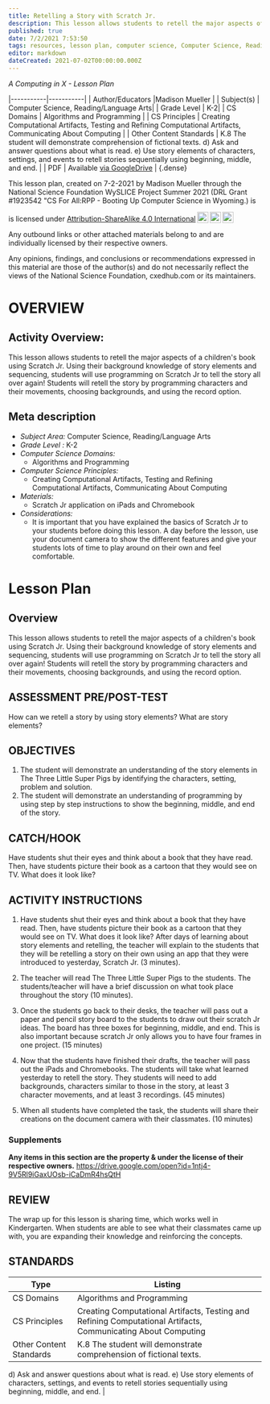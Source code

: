 ```yaml
---
title: Retelling a Story with Scratch Jr.
description: This lesson allows students to retell the major aspects of a children's book using Scratch Jr. Using their background knowledge of story elements and sequencing, students will use programming on Scratch Jr to tell the story all over again! Students will retell the story by programming characters and their movements, choosing backgrounds, and using the record option.
published: true
date: 7/2/2021 7:53:50
tags: resources, lesson plan, computer science, Computer Science, Reading/Language Arts 
editor: markdown
dateCreated: 2021-07-02T00:00:00.000Z
---
```

*A Computing in X - Lesson Plan*

|-----------|-----------|
| Author/Educators |Madison Mueller |
| Subject(s) | Computer Science, Reading/Language Arts|
| Grade Level | K-2|
| CS Domains | Algorithms and Programming |
| CS Principles | Creating Computational Artifacts, Testing and Refining Computational Artifacts, Communicating About Computing |
| Other Content Standards | K.8 The student will demonstrate comprehension of fictional texts.
d)        Ask and answer questions about what is read.
e)        Use story elements of characters, settings, and events to retell stories sequentially using beginning, middle, and end. | 
| PDF | Available [via GoogleDrive]() |
{.dense}






This lesson plan, created on 7-2-2021 by Madison Mueller through the National Science Foundation WySLICE Project Summer 2021 (DRL Grant #1923542 "CS For All:RPP - Booting Up Computer Science in Wyoming.) is  <p xmlns:cc="http://creativecommons.org/ns#" >  is licensed under <a href="http://creativecommons.org/licenses/by-sa/4.0/?ref=chooser-v1" target="_blank" rel="license noopener noreferrer" style="display:inline-block;">Attribution-ShareAlike 4.0 International<img style="height:22px!important;margin-left:3px;vertical-align:text-bottom;" src="https://mirrors.creativecommons.org/presskit/icons/cc.svg?ref=chooser-v1"><img style="height:22px!important;margin-left:3px;vertical-align:text-bottom;" src="https://mirrors.creativecommons.org/presskit/icons/by.svg?ref=chooser-v1"><img style="height:22px!important;margin-left:3px;vertical-align:text-bottom;" src="https://mirrors.creativecommons.org/presskit/icons/sa.svg?ref=chooser-v1"></a></p>


Any outbound links or other attached materials belong to and are individually licensed by their respective owners. 


Any opinions, findings, and conclusions or recommendations expressed in this material are those of the author(s) and do not necessarily reflect the views of the National Science Foundation, cxedhub.com or its maintainers.


# OVERVIEW
## Activity Overview:  
This lesson allows students to retell the major aspects of a children's book using Scratch Jr. Using their background knowledge of story elements and sequencing, students will use programming on Scratch Jr to tell the story all over again! Students will retell the story by programming characters and their movements, choosing backgrounds, and using the record option.
## Meta description
+ *Subject Area:* Computer Science, Reading/Language Arts 
+ *Grade Level :* K-2 
+ *Computer Science Domains:*
   + Algorithms and Programming
+ *Computer Science Principles:*
   + Creating Computational Artifacts, Testing and Refining Computational Artifacts, Communicating About Computing
+ *Materials:* 
   + Scratch Jr application on iPads and Chromebook
+ *Considerations:*
   + It is important that you have explained the basics of Scratch Jr to your students before doing this lesson. A day before the lesson, use your document camera to show the different features and give your students lots of time to play around on their own and feel comfortable.


# Lesson Plan
## Overview
This lesson allows students to retell the major aspects of a children's book using Scratch Jr. Using their background knowledge of story elements and sequencing, students will use programming on Scratch Jr to tell the story all over again! Students will retell the story by programming characters and their movements, choosing backgrounds, and using the record option.
## ASSESSMENT PRE/POST-TEST
How can we retell a story by using story elements?
What are story elements?
## OBJECTIVES
1. The student will demonstrate an understanding of the story elements in The Three Little Super Pigs by identifying the characters, setting, problem and solution. 
2. The student will demonstrate an understanding of programming by using step by step instructions to show the beginning, middle, and end of the story.


## CATCH/HOOK
Have students shut their eyes and think about a book that they have read. Then, have students picture their book as a cartoon that they would see on TV. What does it look like?


## ACTIVITY INSTRUCTIONS
1. Have students shut their eyes and think about a book that they have read. Then, have students picture their book as a cartoon that they would see on TV. What does it look like? After days of learning about story elements and retelling, the teacher will explain to the students that they will be retelling a story on their own using an app that they were introduced to yesterday, Scratch Jr. (3 minutes). 


2. The teacher will read The Three Little Super Pigs to the students. The students/teacher will have a brief discussion on what took place throughout the story (10 minutes).


3. Once the students go back to their desks, the teacher will pass out a paper and pencil story board to the students to draw out their scratch Jr ideas. The board has three boxes for beginning, middle, and end. This is also important because scratch Jr only allows you to have four frames in one project. (15 minutes)


4. Now that the students have finished their drafts, the teacher will pass out the iPads and Chromebooks. The students will take what learned yesterday to retell the story. They students will need to add backgrounds, characters similar to those in the story, at least 3 character movements, and at least 3 recordings. (45 minutes)


5. When all students have completed the task, the students will share their creations on the document camera with their classmates. (10 minutes)


### Supplements
**Any items in this section are the property & under the license of their respective owners.**
https://drive.google.com/open?id=1ntj4-9V5Rl9iGaxUOsb-iCaDmR4hsQtH




## REVIEW
The wrap up for this lesson is sharing time, which works well in Kindergarten. When students are able to see what their classmates came up with, you are expanding their knowledge and reinforcing the concepts.
## STANDARDS        
| Type | Listing | 
|-----------|-----------|
| CS Domains  | Algorithms and Programming|
| CS Principles   | Creating Computational Artifacts, Testing and Refining Computational Artifacts, Communicating About Computing|
| Other Content Standards | K.8 The student will demonstrate comprehension of fictional texts.
d)        Ask and answer questions about what is read.
e)        Use story elements of characters, settings, and events to retell stories sequentially using beginning, middle, and end.  |
